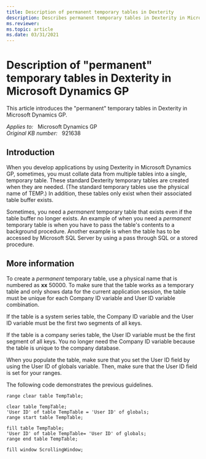 ```yaml
---
title: Description of permanent temporary tables in Dexterity
description: Describes permanent temporary tables in Dexterity in Microsoft Dynamics GP. You may need this table when you have to pass the table's contents to a background procedure.
ms.reviewer: 
ms.topic: article
ms.date: 03/31/2021
---
```

# Description of "permanent" temporary tables in Dexterity in Microsoft Dynamics GP

This article introduces the "permanent" temporary tables in Dexterity in Microsoft Dynamics GP.

_Applies to:_ &nbsp; Microsoft Dynamics GP  
_Original KB number:_ &nbsp; 921638

## Introduction

When you develop applications by using Dexterity in Microsoft Dynamics GP, sometimes, you must collate data from multiple tables into a single, temporary table. These standard Dexterity temporary tables are created when they are needed. (The standard temporary tables use the physical name of TEMP.) In addition, these tables only exist when their associated table buffer exists.

Sometimes, you need a *permanent* temporary table that exists even if the table buffer no longer exists. An example of when you need a *permanent* temporary table is when you have to pass the table's contents to a background procedure. Another example is when the table has to be accessed by Microsoft SQL Server by using a pass through SQL or a stored procedure.

## More information

To create a *permanent* temporary table, use a physical name that is numbered as **xx** 50000. To make sure that the table works as a temporary table and only shows data for the current application session, the table must be unique for each Company ID variable and User ID variable combination.

If the table is a system series table, the Company ID variable and the User ID variable must be the first two segments of all keys.

If the table is a company series table, the User ID variable must be the first segment of all keys. You no longer need the Company ID variable because the table is unique to the company database.

When you populate the table, make sure that you set the User ID field by using the User ID of globals variable. Then, make sure that the User ID field is set for your ranges.

The following code demonstrates the previous guidelines.

```console
range clear table TempTable;

clear table TempTable;
'User ID' of table TempTable = 'User ID' of globals;
range start table TempTable;

fill table TempTable;
'User ID' of table TempTable= 'User ID' of globals;
range end table TempTable;

fill window ScrollingWindow;
```
